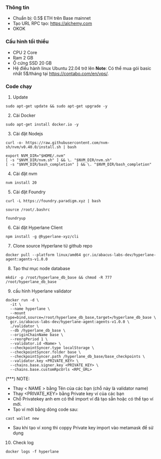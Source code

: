 ### Thông tin

-   Chuẩn bị: 0.5$ ETH trên Base mainnet
-   Tạo URL RPC tạo: https://alchemy.com
-   OKOK

### Cấu hình tối thiểu

-   CPU 2 Core
-   Ram 2 GB
-   Ổ cứng SSD 20 GB
-   Hệ điều hành linux Ubuntu 22.04 trở lên
    **Note**: Có thể mua gói basic nhất 5$/tháng tại https://contabo.com/en/vps/.

### Code chạy

1. Update

```
sudo apt-get update && sudo apt-get upgrade -y
```

2. Cài Docker

```
sudo apt-get install docker.io -y
```

3. Cài đặt Nodejs

```
curl -o- https://raw.githubusercontent.com/nvm-sh/nvm/v0.40.0/install.sh | bash
```

```
export NVM_DIR="$HOME/.nvm"
[ -s "$NVM_DIR/nvm.sh" ] && \. "$NVM_DIR/nvm.sh"
[ -s "$NVM_DIR/bash_completion" ] && \. "$NVM_DIR/bash_completion"
```

4. Cài đặt nvm

```
nvm install 20
```

5. Cài đặt Foundry

```
curl -L https://foundry.paradigm.xyz | bash
```

```
source /root/.bashrc
```

```
foundryup
```

6. Cài đặt Hyperlane Client

```
npm install -g @hyperlane-xyz/cli
```

7. Clone source Hyperlane từ github repo

```
docker pull --platform linux/amd64 gcr.io/abacus-labs-dev/hyperlane-agent:agents-v1.0.0
```

8. Tạo thư mục node database

```
mkdir -p /root/hyperlane_db_base && chmod -R 777 /root/hyperlane_db_base
```

9. cấu hình Hyperlane validator

```
docker run -d \
  -it \
  --name hyperlane \
  --mount type=bind,source=/root/hyperlane_db_base,target=/hyperlane_db_base \
  gcr.io/abacus-labs-dev/hyperlane-agent:agents-v1.0.0 \
  ./validator \
  --db /hyperlane_db_base \
  --originChainName base \
  --reorgPeriod 1 \
  --validator.id <Name> \
  --checkpointSyncer.type localStorage \
  --checkpointSyncer.folder base \
  --checkpointSyncer.path /hyperlane_db_base/base_checkpoints \
  --validator.key <PRIVATE_KEY> \
  --chains.base.signer.key <PRIVATE_KEY> \
  --chains.base.customRpcUrls <RPC_URL>
```

(\*\*\*) NOTE:

-   Thay < NAME > bằng Tên của các bạn (chỗ này là validator name)
-   Thay <PRIVATE_KEY> bằng Private key ví của các bạn
-   Chỗ Privatekey anh em có thể import ví đã tạo sẵn hoặc có thể tạo ví mới.
-   Tạo ví mới bằng dòng code sau:

```
cast wallet new
```

-   Sau khi tạo ví xong thì coppy Private key import vào metamask để sử dụng

10. Check log

```
docker logs -f hyperlane
```
